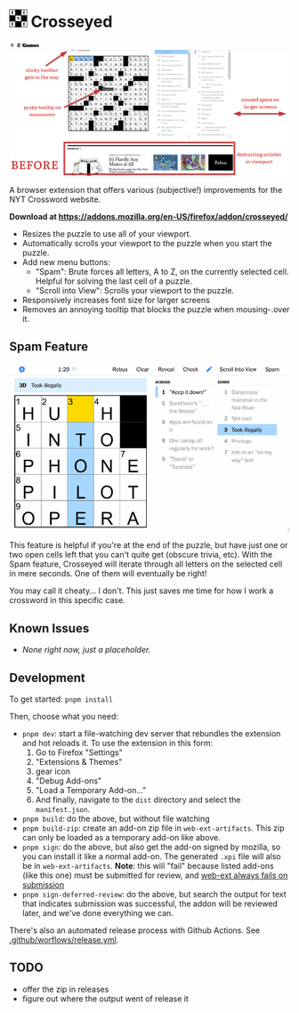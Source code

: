 <h1><img src="src/icons/icon.svg" width="32" /> Crosseyed</h1>

<p align="center">
  <img src="docs/before-and-after.gif" width="800" alt="Spam feature">
</p>

A browser extension that offers various (subjective!) improvements for the NYT Crossword website.

**Download at <https://addons.mozilla.org/en-US/firefox/addon/crosseyed/>**

- Resizes the puzzle to use all of your viewport.
- Automatically scrolls your viewport to the puzzle when you start the puzzle.
- Add new menu buttons:
  - "Spam": Brute forces all letters, A to Z, on the currently selected cell. Helpful for solving
    the last cell of a puzzle.
  - "Scroll into View": Scrolls your viewport to the puzzle.
- Responsively increases font size for larger screens
- Removes an annoying tooltip that blocks the puzzle when mousing-.over it.

## Spam Feature

<p align="center">
  <img src="docs/spam.gif" width="800" alt="Spam feature">
</p>

This feature is helpful if you're at the end of the puzzle, but have just one or two open cells left
that you can't quite get (obscure trivia, etc). With the Spam feature, Crosseyed will iterate
through all letters on the selected cell in mere seconds. One of them will eventually be right!

You may call it cheaty... I don't. This just saves me time for how I work a crossword in this
specific case.

## Known Issues

- _None right now, just a placeholder._

## Development

To get started: `pnpm install`

Then, choose what you need:

- `pnpm dev`: start a file-watching dev server that rebundles the extension and hot reloads it. To
  use the extension in this form:
  1. Go to Firefox "Settings"
  2. "Extensions & Themes"
  3. gear icon
  4. "Debug Add-ons"
  5. "Load a Temporary Add-on..."
  6. And finally, navigate to the `dist` directory and select the `manifest.json`.
- `pnpm build`: do the above, but without file watching
- `pnpm build-zip`: create an add-on zip file in `web-ext-artifacts`. This zip can only be loaded as
  a temporary add-on like above.
- `pnpm sign`: do the above, but also get the add-on signed by mozilla, so you can install it like a
  normal add-on. The generated `.xpi` file will also be in `web-ext-artifacts`. **Note**: this will
  "fail" because listed add-ons (like this one) must be submitted for review, and
  [web-ext always fails on submission](https://github.com/mozilla/web-ext/issues/804)
- `pnpm sign-deferred-review`: do the above, but search the output for text that indicates
  submission was successful, the addon will be reviewed later, and we've done everything we can.

There's also an automated release process with Github Actions. See
[.github/worflows/release.yml](https://github.com/t-mart/crosseyed/blob/master/.github/workflows/release.yml).

## TODO

- offer the zip in releases
- figure out where the output went of release it
